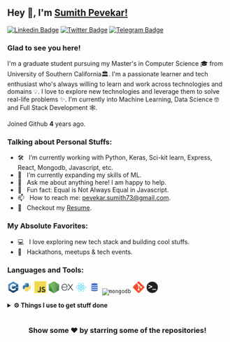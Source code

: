## Hey 👋, I'm [Sumith Pevekar!](https://github.com/Sumith-Pevekar)

[![Linkedin Badge](https://img.shields.io/badge/-LinkedIn-0e76a8?style=flat-square&logo=Linkedin&logoColor=white)](https://www.linkedin.com/in/sumithpevekar/)
[![Twitter Badge](https://img.shields.io/badge/-Twitter-00acee?style=flat-square&logo=Twitter&logoColor=white)](https://twitter.com/PevekarSumith)
[![Telegram Badge](https://img.shields.io/badge/-Telegram-0088cc?style=flat-square&logo=Telegram&logoColor=white)](https://t.me/SumithP26)

### Glad to see you here!

I'm a graduate student pursuing my Master's in Computer Science 🎓 from  University of Southern California🏛. I'm a passionate learner  and tech enthusiast who's always willing to learn and work across technologies and domains 💡. I love to explore new technologies and leverage them to solve real-life problems ✨. I'm currently into Machine Learning, Data Science 🤓 and Full Stack Development 🕸️.

Joined Github **4** years ago.



### Talking about Personal Stuffs:

- 🛠 &nbsp; I’m currently working with Python, Keras, Sci-kit learn, Express, React, Mongodb, Javascript, etc.
- 🚀 &nbsp; I’m currently expanding my skills of ML.
- 💬 &nbsp; Ask me about anything here! I am happy to help.
- 👾 &nbsp; Fun fact: Equal is Not Always Equal in Javascript.
- 📫 &nbsp; How to reach me: pevekar.sumith73@gmail.com.
- 📝 &nbsp; Checkout my [Resume](https://github.com/Sumith-Pevekar/Sumith-Pevekar/blob/master/resume.pdf).

### My Absolute Favorites:

- 💻 &nbsp; I love exploring new tech stack and building cool stuffs.
- 🍕 &nbsp; Hackathons, meetups & tech events.

### Languages and Tools:

<code><img height="27" src="https://raw.githubusercontent.com/github/explore/80688e429a7d4ef2fca1e82350fe8e3517d3494d/topics/cpp/cpp.png" alt="cpp"></code>
<code><img height="27" src="https://raw.githubusercontent.com/github/explore/80688e429a7d4ef2fca1e82350fe8e3517d3494d/topics/python/python.png" alt="python"></code>
<code><img height="27" src="https://raw.githubusercontent.com/github/explore/80688e429a7d4ef2fca1e82350fe8e3517d3494d/topics/javascript/javascript.png" alt="javascript"></code>
<code><img height="27" src="https://raw.githubusercontent.com/github/explore/80688e429a7d4ef2fca1e82350fe8e3517d3494d/topics/nodejs/nodejs.png" alt="nodejs"></code>
<code><img height="27" src="https://raw.githubusercontent.com/devicons/devicon/master/icons/express/express-original.svg" alt="expressjs"></code>
<code><img height="27" src="https://raw.githubusercontent.com/github/explore/80688e429a7d4ef2fca1e82350fe8e3517d3494d/topics/react/react.png" alt="react"></code>
<code><img height="27" src="https://raw.githubusercontent.com/github/explore/80688e429a7d4ef2fca1e82350fe8e3517d3494d/topics/sql/sql.png" alt="sql"></code>
<code><img height="27" src="https://encrypted-tbn0.gstatic.com/images?q=tbn%3AANd9GcSTTzPAw-55ssm1Im594xYZ9eRQu2JylrkYLg&usqp=CAU" alt="mongodb"></code>
<code><img height="27" src="https://raw.githubusercontent.com/devicons/devicon/master/icons/git/git-original.svg" alt="git"></code>
<code><img height="27" src="https://raw.githubusercontent.com/github/explore/80688e429a7d4ef2fca1e82350fe8e3517d3494d/topics/terminal/terminal.png" alt="terminal"></code>

<!--
<code><img height="25" src="https://raw.githubusercontent.com/github/explore/80688e429a7d4ef2fca1e82350fe8e3517d3494d/topics/sass/sass.png" alt="sass"></code>
-->


 
<details>	
  <br />
  <summary><b>⚙️ Things I use to get stuff done</b></summary>
  	<ul>
  	    <li><b>OS:</b> Windows </li>
	    <li><b>Laptop: </b> HP Pavilion (i5)</li>
  	    <li><b>Browser: </b> Google Chrome</li>
	    <li><b>Code Editor:</b> VSCode - One of the best editor.</li>
	    <li><b>To Stay Updated:</b> Linkedin and Twitter.</li>
	    <br />
	</ul>	
</details>

#

<div align="center">

### Show some ❤️ by starring some of the repositories!

</div>
